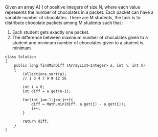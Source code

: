 Given an array A[ ] of positive integers of size N, where each value represents the number of chocolates in a packet. Each packet can have a variable number of chocolates. There are M students, the task is to distribute chocolate packets among M students such that :
1. Each student gets exactly one packet.
2. The difference between maximum number of chocolates given to a student and minimum number of chocolates given to a student is minimum

```
class Solution
{
    public long findMinDiff (ArrayList<Integer> a, int n, int m)
    {
        Collections.sort(a);
        // 1 3 4 7 9 9 12 56
        
        int i = 0;
        int diff = a.get(n-1);
        
        for(int j=m-1;j<n;j++){
            diff = Math.min(diff, a.get(j) - a.get(i));
            i++;
        }
        
        return diff;
    }
}
```
